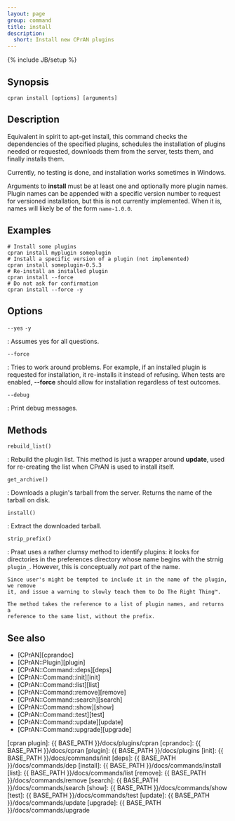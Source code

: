 ```yaml
---
layout: page
group: command
title: install
description:
  short: Install new CPrAN plugins
---
```

{% include JB/setup %}

## Synopsis

    cpran install [options] [arguments]

## Description

Equivalent in spirit to apt-get install, this command checks the dependencies
of the specified plugins, schedules the installation of plugins needed or
requested, downloads them from the server, tests them, and finally installs
them.

Currently, no testing is done, and installation works sometimes in Windows.

Arguments to **install** must be at least one and optionally more plugin names.
Plugin names can be appended with a specific version number to request for
versioned installation, but this is not currently implemented. When it is, names
will likely be of the form `name-1.0.0`.

## Examples

    # Install some plugins
    cpran install myplugin someplugin
    # Install a specific version of a plugin (not implemented)
    cpran install someplugin-0.5.3
    # Re-install an installed plugin
    cpran install --force
    # Do not ask for confirmation
    cpran install --force -y

## Options

`--yes` `-y`

  : Assumes yes for all questions.

`--force`

  : Tries to work around problems. For example, if an installed plugin is requested
    for installation, it re-installs it instead of refusing. When tests are enabled,
    **--force** should allow for installation regardless of test outcomes.

`--debug`

  : Print debug messages.

## Methods

`rebuild_list()`

  : Rebuild the plugin list. This method is just a wrapper around **update**, used
    for re-creating the list when CPrAN is used to install itself.

`get_archive()`

  : Downloads a plugin's tarball from the server. Returns the name of the tarball on
    disk.

`install()`

  : Extract the downloaded tarball.

`strip_prefix()`

  : Praat uses a rather clumsy method to identify plugins: it looks for directories
    in the preferences directory whose name begins with the strnig `plugin_`.
    However, this is conceptually _not_ part of the name.

    Since user's might be tempted to include it in the name of the plugin, we remove
    it, and issue a warning to slowly teach them to Do The Right Thing™.

    The method takes the reference to a list of plugin names, and returns a
    reference to the same list, without the prefix.

## See also

* [CPrAN][cprandoc]
* [CPrAN::Plugin][plugin]
* [CPrAN::Command::deps][deps]
* [CPrAN::Command::init][init]
* [CPrAN::Command::list][list]
* [CPrAN::Command::remove][remove]
* [CPrAN::Command::search][search]
* [CPrAN::Command::show][show]
* [CPrAN::Command::test][test]
* [CPrAN::Command::update][update]
* [CPrAN::Command::upgrade][upgrade]

[cpran plugin]: {{ BASE_PATH }}/docs/plugins/cpran
[cprandoc]: {{ BASE_PATH }}/docs/cpran
[plugin]:   {{ BASE_PATH }}/docs/plugins
[init]:     {{ BASE_PATH }}/docs/commands/init
[deps]:     {{ BASE_PATH }}/docs/commands/dep
[install]:  {{ BASE_PATH }}/docs/commands/install
[list]:     {{ BASE_PATH }}/docs/commands/list
[remove]:   {{ BASE_PATH }}/docs/commands/remove
[search]:   {{ BASE_PATH }}/docs/commands/search
[show]:     {{ BASE_PATH }}/docs/commands/show
[test]:     {{ BASE_PATH }}/docs/commands/test
[update]:   {{ BASE_PATH }}/docs/commands/update
[upgrade]:  {{ BASE_PATH }}/docs/commands/upgrade
